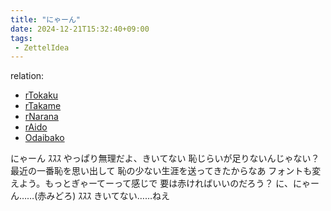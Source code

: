 ```yaml
---
title: "にゃーん"
date: 2024-12-21T15:32:40+09:00
tags:
 - ZettelIdea
---
```

relation:
 - [rTokaku](../Novels/NovelClean/ナカリア/設定/登場人物/語録/塔鶴録.md)
 - [rTakame](../Novels/NovelClean/ナカリア/設定/登場人物/語録/高目録.md)
 - [rNarana](../Novels/NovelClean/ナカリア/設定/登場人物/語録/楢名録.md)
 - [rAido](../Novels/NovelClean/ナカリア/設定/登場人物/語録/愛土録.md)
 - [Odaibako](../Novels/NovelClean/ナカリア/プロット/お題箱.md)

にゃーん
ｽｽｽ
やっぱり無理だよ、きいてない
恥じらいが足りないんじゃない？　最近の一番恥を思い出して
恥の少ない生涯を送ってきたからなあ
フォントも変えよう。もっとぎゃーてーって感じで
要は赤ければいいのだろう？
に、にゃーん……(赤みどろ)
ｽｽｽ
きいてない……ねえ